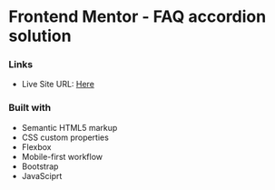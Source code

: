 # Frontend Mentor - FAQ accordion solution

### Links

- Live Site URL: [Here](https://stano153.github.io/FAQ-accordion/)

### Built with

- Semantic HTML5 markup
- CSS custom properties
- Flexbox
- Mobile-first workflow
- Bootstrap
- JavaSciprt



